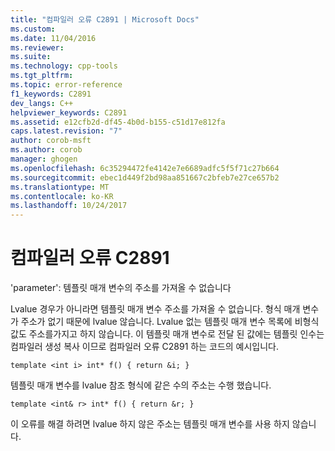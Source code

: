 ```yaml
---
title: "컴파일러 오류 C2891 | Microsoft Docs"
ms.custom: 
ms.date: 11/04/2016
ms.reviewer: 
ms.suite: 
ms.technology: cpp-tools
ms.tgt_pltfrm: 
ms.topic: error-reference
f1_keywords: C2891
dev_langs: C++
helpviewer_keywords: C2891
ms.assetid: e12cfb2d-df45-4b0d-b155-c51d17e812fa
caps.latest.revision: "7"
author: corob-msft
ms.author: corob
manager: ghogen
ms.openlocfilehash: 6c35294472fe4142e7e6689adfc5f5f71c27b664
ms.sourcegitcommit: ebec1d449f2bd98aa851667c2bfeb7e27ce657b2
ms.translationtype: MT
ms.contentlocale: ko-KR
ms.lasthandoff: 10/24/2017
---
```

# <a name="compiler-error-c2891"></a>컴파일러 오류 C2891
'parameter': 템플릿 매개 변수의 주소를 가져올 수 없습니다  
  
 Lvalue 경우가 아니라면 템플릿 매개 변수 주소를 가져올 수 없습니다. 형식 매개 변수가 주소가 없기 때문에 lvalue 않습니다. Lvalue 없는 템플릿 매개 변수 목록에 비형식 값도 주소를가지고 하지 않습니다. 이 템플릿 매개 변수로 전달 된 값에는 템플릿 인수는 컴파일러 생성 복사 이므로 컴파일러 오류 C2891 하는 코드의 예시입니다.  
  
```  
template <int i> int* f() { return &i; }  
```  
  
 템플릿 매개 변수를 lvalue 참조 형식에 같은 수의 주소는 수행 했습니다.  
  
```  
template <int& r> int* f() { return &r; }  
```  
  
 이 오류를 해결 하려면 lvalue 하지 않은 주소는 템플릿 매개 변수를 사용 하지 않습니다.